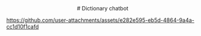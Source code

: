 <center># Dictionary chatbot</center>



https://github.com/user-attachments/assets/e282e595-eb5d-4864-9a4a-cc1d10f1cafd





